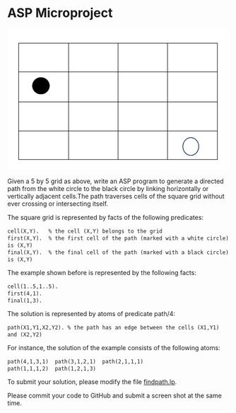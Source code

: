 # ASP Microproject

![grid](grid.png)

Given a 5 by 5 grid as above, write an ASP program to generate a directed path from the white circle to the black circle by linking horizontally or vertically adjacent cells.The path traverses cells of the square grid without ever crossing or intersecting itself.


The square grid is represented by facts of the following predicates:
```
cell(X,Y).   % the cell (X,Y) belongs to the grid
first(X,Y).  % the first cell of the path (marked with a white circle) is (X,Y)
final(X,Y).  % the final cell of the path (marked with a black circle) is (X,Y)
```
The example shown before is represented by the following facts:
```
cell(1..5,1..5).
first(4,1).
final(1,3).
```
The solution is represented by atoms of predicate path/4:

```
path(X1,Y1,X2,Y2). % the path has an edge between the cells (X1,Y1) and (X2,Y2)
```
For instance, the solution of the example consists of the following atoms:
```
path(4,1,3,1)  path(3,1,2,1)  path(2,1,1,1) 
path(1,1,1,2)  path(1,2,1,3) 
```
To submit your solution, please modify the file [findpath.lp](findpath.lp).

Please commit your code to GitHub and submit a screen shot at the same time.
